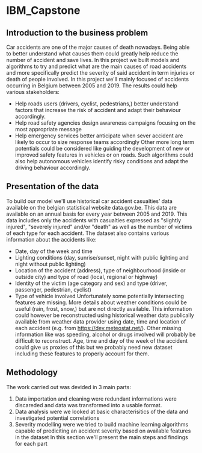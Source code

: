 # IBM_Capstone

## Introduction to the business problem
Car accidents are one of the major causes of death nowadays. Being able to better understand what causes them could greatly help reduce the number of accident and save lives. In this project we built models and algorithms to try and predict what are the main causes of road accidents and more specifically predict the severity of said accident in term injuries or death of people involved.
In this project we'll mainly focused of accidents occurring in Belgium between 2005 and 2019. The results could help various stakeholders:
- Help roads users (drivers, cyclist, pedestrians,) better understand factors that increase the risk of accident and adapt their behaviour accordingly.
- Help road safety agencies design awareness campaigns focusing on the most appropriate message
- Help emergency services better anticipate when sever accident are likely to occur to size response teams accordingly
Other more long term potentials could be considered like guiding the development of new or improved safety features in vehicles or on roads. Such algorithms could also help autonomous vehicles identify risky conditions and adapt the driving behaviour accordingly.

## Presentation of the data
To build our model we'll use historical car accident casualties’ data available on the belgian statistical website data.gov.be. This data are available on an annual basis for every year between 2005 and 2019. This data includes only the accidents with casualties expressed as "slightly injured", "severely injured" and/or "death" as well as the number of victims of each type for each accident. The dataset also contains various information about the accidents like:
- Date, day of the week and time
- Lighting conditions (day, sunrise/sunset, night with public lighting and night without public lighting)
- Location of the accident (address), type of neighbourhood (inside or outside city) and type of road (local, regional or highway)
- Identity of the victim (age category and sex) and type (driver, passenger, pedestrian, cyclist)
- Type of vehicle involved
Unfortunately some potentially intersecting features are missing. More details about weather conditions could be useful (rain, frost, snow,) but are not directly available. This information could however be reconstructed using historical weather data publically available from weather data provider using date, time and location of each accident (e.g. from https://dev.meteostat.net/). Other missing information like was speeding, alcohol or drugs involved will probably be difficult to reconstruct. Age, time and day of the week of the accident could give us proxies of this but we probably need new dataset including these features to properly account for them.

## Methodology
The work carried out was devided in 3 main parts:
1. Data importation and cleaning were redundant informations were discareded and data was transformed into a usable format.
2. Data analysis were we looked at basic characterisitics of the data and investigated potential correlations
3. Severity modelling were we tried to build machine learning algorithms capable of prediciting an accident severity based on available features in the dataset
In this section we'll present the main steps and findings for each part
